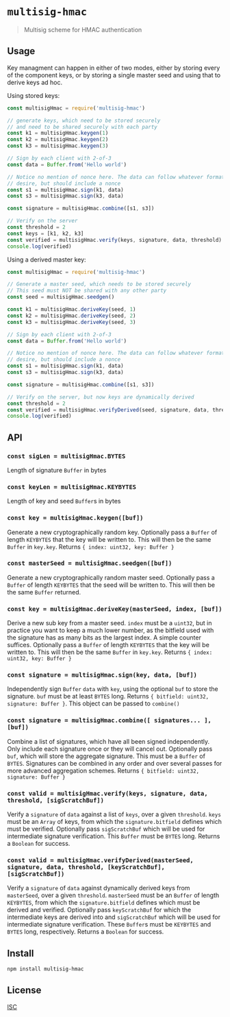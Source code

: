 # `multisig-hmac`

> Multisig scheme for HMAC authentication

## Usage

Key managment can happen in either of two modes, either by storing every of the
component keys, or by storing a single master seed and using that to derive keys
ad hoc.

Using stored keys:

```js
const multisigHmac = require('multisig-hmac')

// generate keys, which need to be stored securely
// and need to be shared securely with each party
const k1 = multisigHmac.keygen(1)
const k2 = multisigHmac.keygen(2)
const k3 = multisigHmac.keygen(3)

// Sign by each client with 2-of-3
const data = Buffer.from('Hello world')

// Notice no mention of nonce here. The data can follow whatever format you
// desire, but should include a nonce
const s1 = multisigHmac.sign(k1, data)
const s3 = multisigHmac.sign(k3, data)

const signature = multisigHmac.combine([s1, s3])

// Verify on the server
const threshold = 2
const keys = [k1, k2, k3]
const verified = multisigHmac.verify(keys, signature, data, threshold)
console.log(verified)
```

Using a derived master key:

```js
const multisigHmac = require('multisig-hmac')

// Generate a master seed, which needs to be stored securely
// This seed must NOT be shared with any other party
const seed = multisigHmac.seedgen()

const k1 = multisigHmac.deriveKey(seed, 1)
const k2 = multisigHmac.deriveKey(seed, 2)
const k3 = multisigHmac.deriveKey(seed, 3)

// Sign by each client with 2-of-3
const data = Buffer.from('Hello world')

// Notice no mention of nonce here. The data can follow whatever format you
// desire, but should include a nonce
const s1 = multisigHmac.sign(k1, data)
const s3 = multisigHmac.sign(k3, data)

const signature = multisigHmac.combine([s1, s3])

// Verify on the server, but now keys are dynamically derived
const threshold = 2
const verified = multisigHmac.verifyDerived(seed, signature, data, threshold)
console.log(verified)
```

## API

### `const sigLen = multisigHmac.BYTES`

Length of signature `Buffer` in bytes

### `const keyLen = multisigHmac.KEYBYTES`

Length of key and seed `Buffer`s in bytes

### `const key = multisigHmac.keygen([buf])`

Generate a new cryptographically random key. Optionally pass a `Buffer` of
length `KEYBYTES` that the key will be written to. This will then be the same
`Buffer` in `key.key`.
Returns `{ index: uint32, key: Buffer }`

### `const masterSeed = multisigHmac.seedgen([buf])`

Generate a new cryptographically random master seed. Optionally pass a `Buffer`
of length `KEYBYTES` that the seed will be written to. This will then be the same
`Buffer` returned.

### `const key = multisigHmac.deriveKey(masterSeed, index, [buf])`

Derive a new sub key from a master seed. `index` must be a `uint32`, but in
practice you want to keep a much lower number, as the bitfield used with the
signature has as many bits as the largest index. A simple counter suffices.
Optionally pass a `Buffer` of length `KEYBYTES` that the key will be written to.
This will then be the same `Buffer` in `key.key`. Returns
`{ index: uint32, key: Buffer }`

### `const signature = multisigHmac.sign(key, data, [buf])`

Independently sign `Buffer` `data` with `key`, using the optional `buf` to store
the signature. `buf` must be at least `BYTES` long. Returns
`{ bitfield: uint32, signature: Buffer }`.
This object can be passed to `combine()`

### `const signature = multisigHmac.combine([ signatures... ], [buf])`

Combine a list of signatures, which have all been signed independently. Only
include each signature once or they will cancel out. Optionally pass `buf`,
which will store the aggregate signature. This must be a `Buffer` of `BYTES`.
Signatures can be combined in any order and over several passes for more
advanced aggregation schemes. Returns `{ bitfield: uint32, signature: Buffer }`

### `const valid = multisigHmac.verify(keys, signature, data, threshold, [sigScratchBuf])`

Verify a `signature` of `data` against a list of `keys`, over a given
`threshold`. `keys` must be an `Array` of keys, from which the
`signature.bitfield` defines which must be verified. Optionally pass
`sigScratchBuf` which will be used for intermediate signature verification. This
`Buffer` must be `BYTES` long. Returns a `Boolean` for success.

### `const valid = multisigHmac.verifyDerived(masterSeed, signature, data, threshold, [keyScratchBuf], [sigScratchBuf])`

Verify a `signature` of `data` against dynamically derived keys from
`masterSeed`, over a given `threshold`. `masterSeed` must be an `Buffer` of
length `KEYBYTES`, from which the `signature.bitfield` defines which must be
derived and verified. Optionally pass `keyScratchBuf` for which the intermediate
keys are derived into and `sigScratchBuf` which will be used for intermediate
signature verification. These `Buffer`s must be `KEYBYTES` and `BYTES` long,
respectively. Returns a `Boolean` for success.

## Install

```sh
npm install multisig-hmac
```

## License

[ISC](LICENSE)
